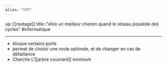 ```yaml
---
alias: "STP"
---
```

up::[[routage]]
title::"élire un meilleur chemin quand le réseau possède des cycles"
#informatique

----

 - bloque certains ports 
 - permet de choisir une route optimale, et de changer en cas de défaillance
 - Cherche L'[[arbre couvrant]] minimum
